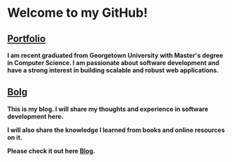 # Welcome to my GitHub!

## [Portfolio](https://chriszzhong.github.io/Portfolio/)

**I am recent graduated from Georgetown University with Master's degree in Computer Science. I am passionate about software development and have a strong interest in building scalable and robust web applications.**

## [Bolg](https://chriszzhong.github.io/)

**This is my blog. I will share my thoughts and experience in software development here.** 

**I will also share the knowledge I learned from books and online resources on it.**

**Please check it out here [Blog](https://chriszzhong.github.io/).**